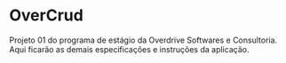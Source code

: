 # OverCrud

Projeto 01 do programa de estágio da Overdrive Softwares e Consultoria.
Aqui ficarão as demais especificações e instruções da aplicação.
